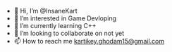 - 👋 Hi, I’m @InsaneKart
- 👀 I’m interested in Game Devloping
- 🌱 I’m currently learning C++
- 💞️ I’m looking to collaborate on not yet
- 📫 How to reach me kartikey.ghodam15@gmail.com
<!-- this is my first comment -->
<!---
InsaneKart/InsaneKart is a ✨ special ✨ repository because its `README.md` (this file) appears on your GitHub profile.
You can click the Preview link to take a look at your changes.
--->
